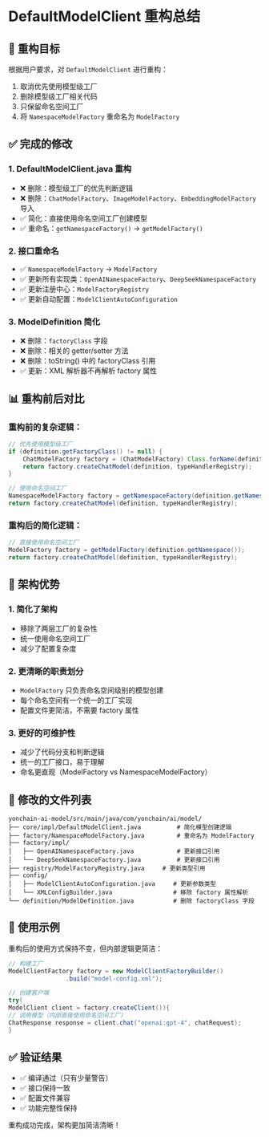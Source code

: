 # DefaultModelClient 重构总结

## 🎯 重构目标

根据用户要求，对 `DefaultModelClient` 进行重构：
1. 取消优先使用模型级工厂
2. 删除模型级工厂相关代码
3. 只保留命名空间工厂
4. 将 `NamespaceModelFactory` 重命名为 `ModelFactory`

## ✅ 完成的修改

### 1. DefaultModelClient.java 重构
- ❌ 删除：模型级工厂的优先判断逻辑
- ❌ 删除：`ChatModelFactory`、`ImageModelFactory`、`EmbeddingModelFactory` 导入
- ✅ 简化：直接使用命名空间工厂创建模型
- ✅ 重命名：`getNamespaceFactory()` → `getModelFactory()`

### 2. 接口重命名
- ✅ `NamespaceModelFactory` → `ModelFactory`
- ✅ 更新所有实现类：`OpenAINamespaceFactory`、`DeepSeekNamespaceFactory`
- ✅ 更新注册中心：`ModelFactoryRegistry`
- ✅ 更新自动配置：`ModelClientAutoConfiguration`

### 3. ModelDefinition 简化
- ❌ 删除：`factoryClass` 字段
- ❌ 删除：相关的 getter/setter 方法
- ❌ 删除：toString() 中的 factoryClass 引用
- ✅ 更新：XML 解析器不再解析 factory 属性

## 📊 重构前后对比

### 重构前的复杂逻辑：
```java
// 优先使用模型级工厂
if (definition.getFactoryClass() != null) {
    ChatModelFactory factory = (ChatModelFactory) Class.forName(definition.getFactoryClass())...
    return factory.createChatModel(definition, typeHandlerRegistry);
}

// 使用命名空间工厂
NamespaceModelFactory factory = getNamespaceFactory(definition.getNamespace());
return factory.createChatModel(definition, typeHandlerRegistry);
```

### 重构后的简化逻辑：
```java
// 直接使用命名空间工厂
ModelFactory factory = getModelFactory(definition.getNamespace());
return factory.createChatModel(definition, typeHandlerRegistry);
```

## 🎯 架构优势

### 1. 简化了架构
- 移除了两层工厂的复杂性
- 统一使用命名空间工厂
- 减少了配置复杂度

### 2. 更清晰的职责划分
- `ModelFactory` 只负责命名空间级别的模型创建
- 每个命名空间有一个统一的工厂实现
- 配置文件更简洁，不需要 factory 属性

### 3. 更好的可维护性
- 减少了代码分支和判断逻辑
- 统一的工厂接口，易于理解
- 命名更直观（ModelFactory vs NamespaceModelFactory）

## 📁 修改的文件列表

```
yonchain-ai-model/src/main/java/com/yonchain/ai/model/
├── core/impl/DefaultModelClient.java          # 简化模型创建逻辑
├── factory/NamespaceModelFactory.java         # 重命名为 ModelFactory
├── factory/impl/
│   ├── OpenAINamespaceFactory.java            # 更新接口引用
│   └── DeepSeekNamespaceFactory.java          # 更新接口引用
├── registry/ModelFactoryRegistry.java     # 更新类型引用
├── config/
│   ├── ModelClientAutoConfiguration.java     # 更新参数类型
│   └── XMLConfigBuilder.java                 # 移除 factory 属性解析
└── definition/ModelDefinition.java           # 删除 factoryClass 字段
```

## 🚀 使用示例

重构后的使用方式保持不变，但内部逻辑更简洁：

```java
// 构建工厂
ModelClientFactory factory = new ModelClientFactoryBuilder()
                .build("model-config.xml");

// 创建客户端
try(
ModelClient client = factory.createClient()){
// 调用模型（内部直接使用命名空间工厂）
ChatResponse response = client.chat("openai:gpt-4", chatRequest);
}
```

## ✅ 验证结果

- ✅ 编译通过（只有少量警告）
- ✅ 接口保持一致
- ✅ 配置文件兼容
- ✅ 功能完整性保持

重构成功完成，架构更加简洁清晰！

